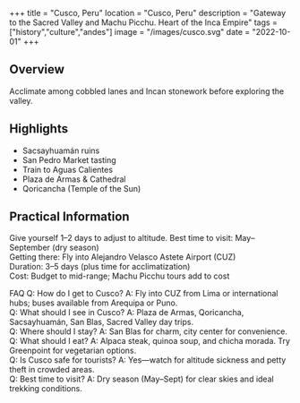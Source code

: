 +++
title = "Cusco, Peru"
location = "Cusco, Peru"
description = "Gateway to the Sacred Valley and Machu Picchu. Heart of the Inca Empire"
tags = ["history","culture","andes"]
image = "/images/cusco.svg"
date = "2022-10-01"
+++

## Overview
Acclimate among cobbled lanes and Incan stonework before exploring the valley.

## Highlights
- Sacsayhuamán ruins
- San Pedro Market tasting
- Train to Aguas Calientes
- Plaza de Armas & Cathedral
- Qoricancha (Temple of the Sun)

## Practical Information
Give yourself 1–2 days to adjust to altitude.
Best time to visit: May–September (dry season)  
Getting there: Fly into Alejandro Velasco Astete Airport (CUZ)  
Duration: 3–5 days (plus time for acclimatization)  
Cost: Budget to mid-range; Machu Picchu tours add to cost


FAQ
Q: How do I get to Cusco? A: Fly into CUZ from Lima or international hubs; buses available from Arequipa or Puno.  
Q: What should I see in Cusco? A: Plaza de Armas, Qoricancha, Sacsayhuamán, San Blas, Sacred Valley day trips.  
Q: Where should I stay? A: San Blas for charm, city center for convenience.  
Q: What should I eat? A: Alpaca steak, quinoa soup, and chicha morada. Try Greenpoint for vegetarian options.  
Q: Is Cusco safe for tourists? A: Yes—watch for altitude sickness and petty theft in crowded areas.  
Q: Best time to visit? A: Dry season (May–Sept) for clear skies and ideal trekking conditions.